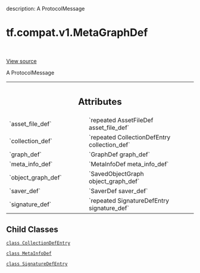 description: A ProtocolMessage

<div itemscope itemtype="http://developers.google.com/ReferenceObject">
<meta itemprop="name" content="tf.compat.v1.MetaGraphDef" />
<meta itemprop="path" content="Stable" />
<meta itemprop="property" content="CollectionDefEntry"/>
<meta itemprop="property" content="MetaInfoDef"/>
<meta itemprop="property" content="SignatureDefEntry"/>
</div>

# tf.compat.v1.MetaGraphDef

<!-- Insert buttons and diff -->

<table class="tfo-notebook-buttons tfo-api nocontent" align="left">

</table>

<a target="_blank" class="external" href="/code/stable/tensorflow/core/protobuf/meta_graph.proto">View source</a>



A ProtocolMessage

<!-- Placeholder for "Used in" -->




<!-- Tabular view -->
 <table class="responsive fixed orange">
<colgroup><col width="214px"><col></colgroup>
<tr><th colspan="2"><h2 class="add-link">Attributes</h2></th></tr>

<tr>
<td>
`asset_file_def`<a id="asset_file_def"></a>
</td>
<td>
`repeated AssetFileDef asset_file_def`
</td>
</tr><tr>
<td>
`collection_def`<a id="collection_def"></a>
</td>
<td>
`repeated CollectionDefEntry collection_def`
</td>
</tr><tr>
<td>
`graph_def`<a id="graph_def"></a>
</td>
<td>
`GraphDef graph_def`
</td>
</tr><tr>
<td>
`meta_info_def`<a id="meta_info_def"></a>
</td>
<td>
`MetaInfoDef meta_info_def`
</td>
</tr><tr>
<td>
`object_graph_def`<a id="object_graph_def"></a>
</td>
<td>
`SavedObjectGraph object_graph_def`
</td>
</tr><tr>
<td>
`saver_def`<a id="saver_def"></a>
</td>
<td>
`SaverDef saver_def`
</td>
</tr><tr>
<td>
`signature_def`<a id="signature_def"></a>
</td>
<td>
`repeated SignatureDefEntry signature_def`
</td>
</tr>
</table>



## Child Classes
[`class CollectionDefEntry`](../../../tf/compat/v1/MetaGraphDef/CollectionDefEntry.md)

[`class MetaInfoDef`](../../../tf/compat/v1/MetaGraphDef/MetaInfoDef.md)

[`class SignatureDefEntry`](../../../tf/compat/v1/MetaGraphDef/SignatureDefEntry.md)

